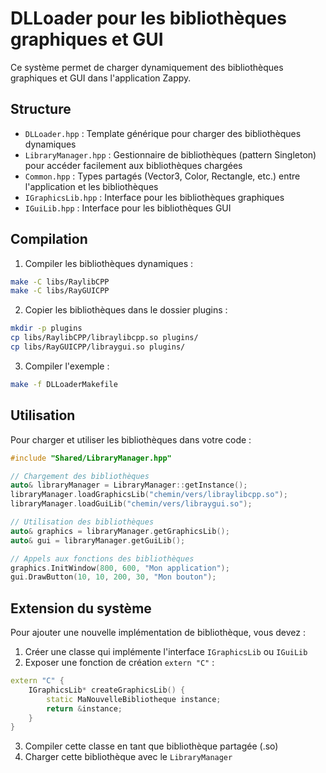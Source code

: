 # DLLoader pour les bibliothèques graphiques et GUI

Ce système permet de charger dynamiquement des bibliothèques graphiques et GUI dans l'application Zappy.

## Structure

- `DLLoader.hpp` : Template générique pour charger des bibliothèques dynamiques
- `LibraryManager.hpp` : Gestionnaire de bibliothèques (pattern Singleton) pour accéder facilement aux bibliothèques chargées
- `Common.hpp` : Types partagés (Vector3, Color, Rectangle, etc.) entre l'application et les bibliothèques
- `IGraphicsLib.hpp` : Interface pour les bibliothèques graphiques
- `IGuiLib.hpp` : Interface pour les bibliothèques GUI

## Compilation

1. Compiler les bibliothèques dynamiques :
```bash
make -C libs/RaylibCPP
make -C libs/RayGUICPP
```

2. Copier les bibliothèques dans le dossier plugins :
```bash
mkdir -p plugins
cp libs/RaylibCPP/libraylibcpp.so plugins/
cp libs/RayGUICPP/libraygui.so plugins/
```

3. Compiler l'exemple :
```bash
make -f DLLoaderMakefile
```

## Utilisation

Pour charger et utiliser les bibliothèques dans votre code :

```cpp
#include "Shared/LibraryManager.hpp"

// Chargement des bibliothèques
auto& libraryManager = LibraryManager::getInstance();
libraryManager.loadGraphicsLib("chemin/vers/libraylibcpp.so");
libraryManager.loadGuiLib("chemin/vers/libraygui.so");

// Utilisation des bibliothèques
auto& graphics = libraryManager.getGraphicsLib();
auto& gui = libraryManager.getGuiLib();

// Appels aux fonctions des bibliothèques
graphics.InitWindow(800, 600, "Mon application");
gui.DrawButton(10, 10, 200, 30, "Mon bouton");
```

## Extension du système

Pour ajouter une nouvelle implémentation de bibliothèque, vous devez :

1. Créer une classe qui implémente l'interface `IGraphicsLib` ou `IGuiLib`
2. Exposer une fonction de création `extern "C"` :
```cpp
extern "C" {
    IGraphicsLib* createGraphicsLib() {
        static MaNouvelleBibliotheque instance;
        return &instance;
    }
}
```
3. Compiler cette classe en tant que bibliothèque partagée (.so)
4. Charger cette bibliothèque avec le `LibraryManager`
